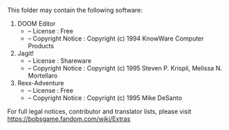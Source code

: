 ﻿This folder may contain the following software:

1. DOOM Editor
   - – License : Free
   - – Copyright Notice : Copyright (c) 1994 KnowWare Computer Products
2. Jagit!
   - – License : Shareware
   - – Copyright Notice : Copyright (c) 1995 Steven P. Krispli, Melissa N. Mortellaro
3. Rexx-Adventure
   - – License : Free
   - – Copyright Notice : Copyright (c) 1995 Mike DeSanto

For full legal notices, contributor and translator lists, please visit https://bobsgame.fandom.com/wiki/Extras